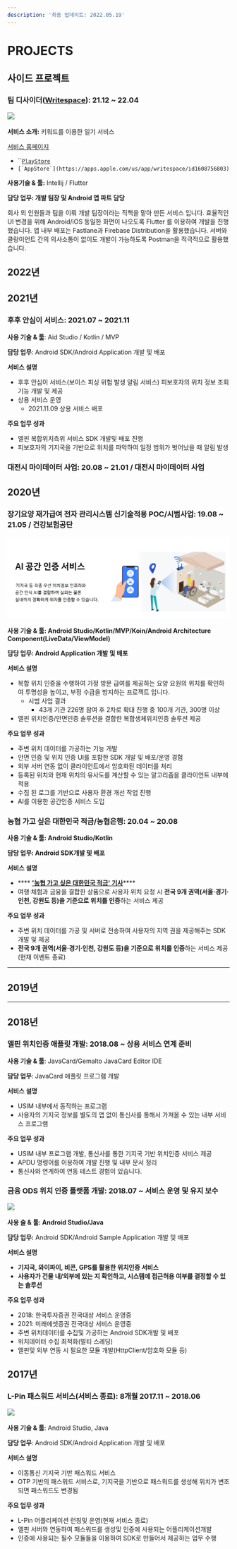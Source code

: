 ```yaml
---
description: '최종 업데이트: 2022.05.19'
---
```


# PROJECTS

## 사이드 프로젝트

### 팀 디사이더([Writespace](http://writespace.tk/)): 21.12 \~ 22.04

![](http://writespace.tk/8362009671096db7c58de9015e229e8372e8b07b.png)

**서비스 소개:** 키워드를 이용한 일기 서비스

[서비스 홈페이지](http://writespace.tk)

* ``[`PlayStore`](https://play.google.com/store/apps/details?id=io.decider.app.writespace.writespace)
* ``[`AppStore`](https://apps.apple.com/us/app/writespace/id1608756803)``

**사용기술 & 툴:** Intellij / Flutter

**담당 업무: 개발 팀장 및 Android 앱 파트 담당**

회사 외 인원들과 팀을 이뤄 개발 팀장이라는 직책을 맡아 만든 서비스 입니다. 효율적인 UI 변경을 위해 Android/iOS 동일한 화면이 나오도록 Flutter 를 이용하여 개발을 진행했습니다. 앱 내부 배포는 Fastlane과 Firebase Distribution을 활용했습니다. 서버와 클랑이언트 간의 의사소통이 없이도 개발이 가능하도록 Postman을 적극적으로 활용했습니다.&#x20;

## 2022년

## 2021년

### 후후 안심이 서비스: 2021.07 \~ 2021.11

**사용 기술 & 툴**: Aid Studio / Kotlin / MVP

**담당 업무**: Android SDK/Android Application 개발 및 배포

**서비스 설명**

* 후후 안심이 서비스(보이스 피싱 위험 발생 알림 서비스) 피보호자의 위치 정보 조회 기능 개발 및 제공
* 상용 서비스 운영
  * 2021.11.09 상용 서비스 배포

**주요 업무 성과**

* 엘핀 복합위치측위 서비스 SDK 개발및 배포 진행
* 피보호자의 기지국을 기반으로 위치를 파악하여 일정 범위가 벗어났을 때 알림 발생

### 대전시 마이데이터 사업: 20.08 \~ 21.01 / 대전시 마이데이터 사업



## 2020년

### **장기요양 재가급여 전자 관리시스템 신기술적용 POC/시범사업: 19.08 \~ 21.05 / 건강보험공단**

![엘핀 AI를 이용한 공간인증 서비스 도입](<.gitbook/assets/bandicam 2022-05-19 18-36-49-682.jpg>)

**사용 기술 & 툴: Android Studio/Kotlin/MVP/Koin/Android Architecture Component(LiveData/ViewModel)**

**담당 업무: Android Application 개발 및 배포**&#x20;

**서비스 설명**

* 복합 위치 인증을 수행하여 가정 방문 급여를 제공하는 요양 요원의 위치를 확인하여 투명성을 높이고, 부정 수급을 방지하는 프로젝트 입니다.
  * 시범 사업 결과
    * 43개 기관 226명 참여 후 2차로 확대 진행 중 100개 기관, 300명 이상
* 엘핀 위치인증/안면인증 솔루션을 결합한 복합생체위치인증 솔루션 제공

**주요 업무 성과**

* 주변 위치 데이터를 가공하는 기능 개발
* 안면 인증 및 위치 인증 UI를 포함한 SDK 개발 및 배포/운영 경험
* 외부 서버 연동 없이 클라이언트에서 암호화된 데이터를 처리
* 등록된 위치와 현재 위치의 유사도를 계산할 수 있는 알고리즘을 클라이언트 내부에 적용
* 수집 된 로그를 기반으로 사용자 환경 개선 작업 진행
* AI를 이용한 공간인증 서비스 도입

### 농협 가고 싶은 대한민국 적금/농협은행: 20.04 \~ 20.08

**사용 기술 & 툴: Android Studio/Kotlin**

**담당 업무: Android SDK개발 및 배포**

**서비스 설명**

* &#x20;**** [**'농협 가고 싶은 대한민국 적금' 기사**](https://www.econovill.com/news/articleView.html?idxno=407550)****
* 여행·체험과 금융을 결합한 상품으로 사용자 위치 요청 시 **전국 9개 권역(서울·경기·인천, 강원도 등)을 기준으로 위치를 인증**하는 서비스 제공

**주요 업무 성과**

* 주변 위치 데이터를 가공 및 서버로 전송하여 사용자의 지역 권을 제공해주는 SDK 개발 및 제공
* **전국 9개 권역(서울·경기·인천, 강원도 등)을 기준으로 위치를 인증**하는 서비스 제공(현재 이벤트 종료)

****

## 2019년

****

## 2018년

### 엘핀 위치인증 애플릿 개발: 2018.08 \~ 상용 서비스 연계 준비

**사용 기술 & 툴**: JavaCard/Gemalto JavaCard Editor IDE

**담당 업무**: JavaCard 애플릿 프로그램 개발

**서비스 설명**

* USIM 내부에서 동작하는 프로그램
* 사용자의 기지국 정보를 별도의 앱 없이 통신사를 통해서 가져올 수 있는 내부 서비스 프로그램

**주요 업무 성과**

* USIM 내부 프로그램 개발, 통신사를 통한 기지국 기반 위치인증 서비스 제공
* APDU 명령어를 이용하여 개발 진행 및 내부 문서 정리
* 통신사와 연계하여 연동 테스트 경험이 있습니다.

### 금융 ODS 위치 인증 플랫폼 개발: 2018.07 \~ 서비스 운영 및 유지 보수

![](.gitbook/assets/2018\_금융ODS\_위치인증플랫폼.jpg)

**사용 술 & 툴: Android Studio/Java**

**담당 업무:** Android SDK/Android Sample Application 개발 및 배포&#x20;

**서비스 설명**

* **기지국, 와이파이, 비콘, GPS를 활용한 위치인증 서비스**
* **사용자가 건물 내/외부에 있는 지 확인하고, 시스템에 접근허용 여부를 결정할 수 있는 솔루션**&#x20;

**주요 업무 성과**&#x20;

* 2018: 한국투자증권 전국대상 서비스 운영중
* 2021: 미래에셋증권 전국대상 서비스 운영중
* 주변 위치데이터를 수집및 가공하는 Android SDK개발 및 배포&#x20;
* 위치데이터 수집 최적화(멀티 스레딩)
* 엘핀및 외부 연동 시 필요한 모듈 개발(HttpClient/암호화 모듈 등)

## 2017년

### L-Pin 패스워드 서비스(서비스 종료): 8개월 2017.11 \~ 2018.06

![](.gitbook/assets/2017\_L-Pin\_패스워드\_서비스.jpg)

**사용 기술 & 툴**: Android Studio, Java

**담당 업무**: Android SDK/Android Application 개발 및 배포

**서비스 설명**

* 이동통신 기지국 기반 패스워드 서비스
* OTP 기반의 패스워드 서비스로, 기지국을 기반으로 패스워드를 생성해 위치가 변조되면  패스워드도 변경됨

**주요 업무 성과**

* L-Pin 어플리케이션 런칭및 운영(현재 서비스 종료)
* 엘핀 서버와 연동하여 패스워드를 생성및 인증에 사용되는 어플리케이션개발
* 인증에 사용되는 필수 모듈들을 이용하여 SDK로 만들어서 제공하는 업무 수행
